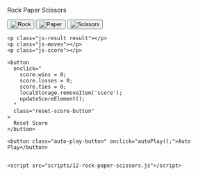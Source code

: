 <!DOCTYPE html>
<html>
  <head>
    <title>Rock Paper Scissors</title>
   <link rel="stylesheet" href="styles/12-rock-paper-scissors.css">
  </head>
  <body>
    <p class="title">Rock Paper Scissors</p>
    <button class="move-button js-rock-button">
      <img src="images/rock-emoji.png" class="move-icon" alt="Rock">
    </button>
    <button class="move-button js-paper-button">
      <img src="images/paper-emoji.png" class="move-icon" alt="Paper">
    </button>
    <button class="move-button js-scissors-button">
      <img src="images/scissors-emoji.png" class="move-icon" alt="Scissors">
    </button>

    <p class="js-result result"></p>
    <p class="js-moves"></p>
    <p class="js-score"></p>

    <button
      onclick="
        score.wins = 0;
        score.losses = 0;
        score.ties = 0;
        localStorage.removeItem('score');
        updateScoreElement();
      "
      class="reset-score-button"
    >
      Reset Score
    </button>

    <button class="auto-play-button" onclick="autoPlay();">Auto Play</button>


    <script src="scripts/12-rock-paper-scissors.js">/script>
  </body>
</html>
